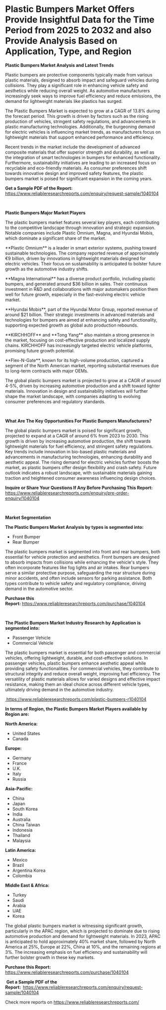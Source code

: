 <p><h1>Plastic Bumpers Market Offers Provide Insightful Data for the Time Period from 2025 to 2032 and also Provide Analysis Based on Application, Type, and Region</h1></p><p><strong>Plastic Bumpers Market Analysis and Latest Trends</strong></p>
<p><p>Plastic bumpers are protective components typically made from various plastic materials, designed to absorb impact and safeguard vehicles during collisions. They play a significant role in enhancing vehicle safety and aesthetics while reducing overall weight. As automotive manufacturers increasingly seek ways to improve fuel efficiency and reduce emissions, the demand for lightweight materials like plastics has surged.</p><p>The Plastic Bumpers Market is expected to grow at a CAGR of 13.8% during the forecast period. This growth is driven by factors such as the rising production of vehicles, stringent safety regulations, and advancements in plastic manufacturing technologies. Additionally, the burgeoning demand for electric vehicles is influencing market trends, as manufacturers focus on lightweight materials that support enhanced performance and efficiency.</p><p>Recent trends in the market include the development of advanced composite materials that offer superior strength and durability, as well as the integration of smart technologies in bumpers for enhanced functionality. Furthermore, sustainability initiatives are leading to an increased focus on recyclable and eco-friendly materials. As consumer preferences shift towards innovative design and improved safety features, the plastic bumpers market is poised for significant expansion in the coming years.</p></p>
<p><strong>Get a Sample PDF of the Report:&nbsp;</strong> <a href="https://www.reliableresearchreports.com/enquiry/request-sample/1040104?utm_campaign=3353&utm_medium=2&utm_source=Github&utm_content=ia&utm_term=30032025&utm_id=plastic-bumpers">https://www.reliableresearchreports.com/enquiry/request-sample/1040104</a></p>
<p>&nbsp;</p>
<p><strong>Plastic Bumpers Major Market Players</strong></p>
<p><p>The plastic bumpers market features several key players, each contributing to the competitive landscape through innovation and strategic expansion. Notable companies include Plastic Omnium, Magna, and Hyundai Mobis, which dominate a significant share of the market. </p><p>**Plastic Omnium** is a leader in smart exterior systems, pushing toward sustainable technologies. The company reported revenue of approximately €9 billion, driven by innovations in lightweight materials designed for electric vehicles. Their focus on sustainability is anticipated to bolster future growth as the automotive industry shifts.</p><p>**Magna International** has a diverse product portfolio, including plastic bumpers, and generated around $36 billion in sales. Their continuous investment in R&D and collaborations with major automakers position them well for future growth, especially in the fast-evolving electric vehicle market.</p><p>**Hyundai Mobis**, part of the Hyundai Motor Group, reported revenue of around $21 billion. Their strategic investments in advanced materials and technologies for bumpers are aimed at enhancing safety and functionality, supporting expected growth as global auto production rebounds.</p><p>**KIRCHHOFF** and **Tong Yang** also maintain a strong presence in the market, focusing on cost-effective production and localized supply chains. KIRCHHOFF has increasingly targeted electric vehicle platforms, promising future growth potential.</p><p>**Flex-N-Gate**, known for its high-volume production, captured a segment of the North American market, reporting substantial revenues due to long-term contracts with major OEMs. </p><p>The global plastic bumpers market is projected to grow at a CAGR of around 4-5%, driven by increasing automotive production and a shift toward lighter materials. Innovation in design and sustainability initiatives will further shape the market landscape, with companies adapting to evolving consumer preferences and regulatory standards.</p></p>
<p>&nbsp;</p>
<p><strong>What Are The Key Opportunities For Plastic Bumpers Manufacturers?</strong></p>
<p><p>The global plastic bumpers market is poised for significant growth, projected to expand at a CAGR of around 6% from 2023 to 2030. This growth is driven by increasing automotive production, the shift towards lightweight materials for fuel efficiency, and stringent safety regulations. Key trends include innovation in bio-based plastic materials and advancements in manufacturing technologies, enhancing durability and aesthetic appeal. The rising demand for electric vehicles further boosts the market, as plastic bumpers offer design flexibility and crash safety. Future outlook indicates a robust landscape, with sustainable materials gaining traction and heightened consumer awareness influencing design choices.</p></p>
<p><strong>Inquire or Share Your Questions If Any Before Purchasing This Report:</strong> <a href="https://www.reliableresearchreports.com/enquiry/pre-order-enquiry/1040104?utm_campaign=3353&utm_medium=2&utm_source=Github&utm_content=ia&utm_term=30032025&utm_id=plastic-bumpers">https://www.reliableresearchreports.com/enquiry/pre-order-enquiry/1040104</a></p>
<p>&nbsp;</p>
<p><strong>Market Segmentation</strong></p>
<p><strong>The Plastic Bumpers Market Analysis by types is segmented into:</strong></p>
<p><ul><li>Front Bumper</li><li>Rear Bumper</li></ul></p>
<p><p>The plastic bumpers market is segmented into front and rear bumpers, both essential for vehicle protection and aesthetics. Front bumpers are designed to absorb impacts from collisions while enhancing the vehicle's style. They often incorporate features like fog lights and air intakes. Rear bumpers serve a similar protective purpose, safeguarding the rear structure during minor accidents, and often include sensors for parking assistance. Both types contribute to vehicle safety and regulatory compliance, driving demand in the automotive sector.</p></p>
<p><strong>Purchase this Report:&nbsp;</strong><a href="https://www.reliableresearchreports.com/purchase/1040104?utm_campaign=3353&utm_medium=2&utm_source=Github&utm_content=ia&utm_term=30032025&utm_id=plastic-bumpers">https://www.reliableresearchreports.com/purchase/1040104</a></p>
<p>&nbsp;</p>
<p><strong>The Plastic Bumpers Market Industry Research by Application is segmented into:</strong></p>
<p><ul><li>Passenger Vehicle</li><li>Commercial Vehicle</li></ul></p>
<p><p>The plastic bumpers market is essential for both passenger and commercial vehicles, offering lightweight, durable, and cost-effective solutions. In passenger vehicles, plastic bumpers enhance aesthetic appeal while providing safety functionalities. For commercial vehicles, they contribute to structural integrity and reduce overall weight, improving fuel efficiency. The versatility of plastic materials allows for varied designs and effective impact resistance, making them an ideal choice across different vehicle types, ultimately driving demand in the automotive industry.</p></p>
<p><a href="https://www.reliableresearchreports.com/plastic-bumpers-r1040104?utm_campaign=3353&utm_medium=2&utm_source=Github&utm_content=ia&utm_term=30032025&utm_id=plastic-bumpers">&nbsp;https://www.reliableresearchreports.com/plastic-bumpers-r1040104</a></p>
<p><strong>In terms of Region, the Plastic Bumpers Market Players available by Region are:</strong></p>
<p>
    <p> <strong> North America: </strong>
        <ul>
            <li>United States</li>
            <li>Canada</li>
        </ul>
        </p> 
    <p> <strong> Europe: </strong>
        <ul>
            <li>Germany</li>
            <li>France</li>
            <li>U.K.</li>
            <li>Italy</li>
            <li>Russia</li>
        </ul>
        </p> 
    <p> <strong> Asia-Pacific: </strong>
        <ul>
            <li>China</li>
            <li>Japan</li>
            <li>South Korea</li>
            <li>India</li>
            <li>Australia</li>
            <li>China Taiwan</li>
            <li>Indonesia</li>
            <li>Thailand</li>
            <li>Malaysia</li>
        </ul>
        </p> 
    <p> <strong> Latin America: </strong>
        <ul>
            <li>Mexico</li>
            <li>Brazil</li>
            <li>Argentina Korea</li>
            <li>Colombia</li>
        </ul>
        </p> 
    <p> <strong> Middle East & Africa: </strong>
        <ul>
            <li>Turkey</li>
            <li>Saudi</li>
            <li>Arabia</li>
            <li>UAE</li>
            <li>Korea</li>
        </ul>
    </p>
    </p>
<p><p>The global plastic bumpers market is witnessing significant growth, particularly in the APAC region, which is projected to dominate due to rising automotive production and demand for lightweight materials. In 2023, APAC is anticipated to hold approximately 40% market share, followed by North America at 25%, Europe at 22%, China at 10%, and the remaining regions at 3%. The increasing emphasis on fuel efficiency and sustainability will further bolster growth in these key markets.</p></p>
<p><strong>Purchase this Report: </strong><a href="https://www.reliableresearchreports.com/purchase/1040104?utm_campaign=3353&utm_medium=2&utm_source=Github&utm_content=ia&utm_term=30032025&utm_id=plastic-bumpers">https://www.reliableresearchreports.com/purchase/1040104</a></p>
<p>&nbsp;<strong>Get a Sample PDF of the Report:&nbsp;&nbsp;</strong><a href="https://www.reliableresearchreports.com/enquiry/request-sample/1040104?utm_campaign=3353&utm_medium=2&utm_source=Github&utm_content=ia&utm_term=30032025&utm_id=plastic-bumpers">https://www.reliableresearchreports.com/enquiry/request-sample/1040104</a></p>
<p><strong></strong></p>
<p>Check more reports on <a href="https://www.reliableresearchreports.com/?utm_campaign=3353&utm_medium=2&utm_source=Github&utm_content=ia&utm_term=30032025&utm_id=plastic-bumpers">https://www.reliableresearchreports.com/</a></p>